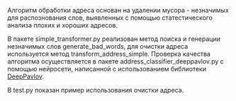 Алгоритм обработки адреса основан на удалении мусора - незначимых для распознования слов, выявленных с помощью статестического анализа плохих и хороших адресов.

В пакете simple_transformer.py реализован метод поиска и генерации незначимых слов generate_bad_words, для очистки адреса используется метод transform_address_simple.
Проверка качества алгоритма осуществляется в пакете address_classifier_deeppavlov.py с помощью нейросети, написанной с использованием библиотеки [DeepPavlov](http://deeppavlov.ai/).

В test.py показан пример использования очистки адреса.